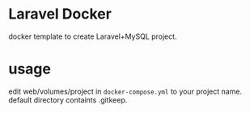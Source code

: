 # Laravel Docker

docker template to create Laravel+MySQL project.

# usage

edit web/volumes/project in `docker-compose.yml` to your project name.
default directory containts .gitkeep.

